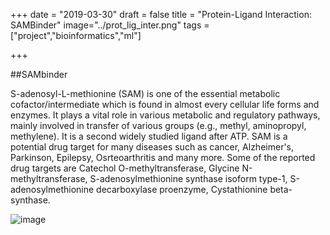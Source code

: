 +++
date = "2019-03-30"
draft = false
title = "Protein-Ligand Interaction: SAMBinder"
image="../prot_lig_inter.png"
tags = ["project","bioinformatics","ml"]

+++

##SAMbinder

S-adenosyl-L-methionine (SAM) is one of the essential metabolic cofactor/intermediate which is found in almost every cellular life forms and enzymes. It plays a vital role in various metabolic and regulatory pathways, mainly involved in transfer of various groups (e.g., methyl, aminopropyl, methylene). It is a second widely studied ligand after ATP. SAM is a potential drug target for many diseases such as cancer, Alzheimer's, Parkinson, Epilepsy, Osrteoarthritis and many more. Some of the reported drug targets are Catechol O-methyltransferase, Glycine N-methyltransferase, S-adenosylmethionine synthase isoform type-1, S-adenosylmethionine decarboxylase proenzyme, Cystathionine beta-synthase. 

![image](../sam_new.png)

